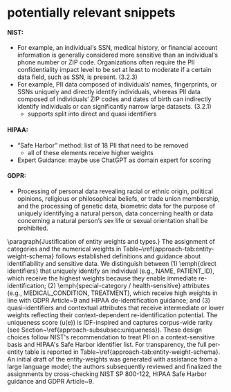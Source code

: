 # potentially relevant snippets
#### NIST:
- For example, an individual‘s SSN, medical history, or financial account information is generally considered more sensitive than an individual‘s phone number or ZIP code. Organizations often require the PII confidentiality impact level to be set at least to moderate if a certain data field, such as SSN, is present. (3.2.3)
- For example, PII data composed of individuals‘ names, fingerprints, or SSNs uniquely and directly identify individuals, whereas PII data composed of individuals‘ ZIP codes and dates of birth can indirectly identify individuals or can significantly narrow large datasets. (3.2.1)
  - supports split into direct and quasi identifiers


#### HIPAA:
- “Safe Harbor” method: list of 18 PII that need to be removed
  - all of these elements receive higher weights
- Expert Guidance: maybe use ChatGPT as domain expert for scoring


#### GDPR:
- Processing of personal data revealing racial or ethnic origin, political opinions, religious or philosophical beliefs, or trade union membership, and the processing of genetic data, biometric data for the purpose of uniquely identifying a natural person, data concerning health or data concerning a natural person’s sex life or sexual orientation shall be prohibited.




\paragraph{Justification of entity weights and types.}
The assignment of categories and the numerical weights in Table~\ref{approach-tab:entity-weight-schema} follows established definitions and guidance about identifiability and sensitive data. We distinguish between (1) \emph{direct identifiers} that uniquely identify an individual (e.g., NAME, PATIENT\_ID), which receive the highest weights because they enable immediate re-identification; (2) \emph{special-category / health-sensitive} attributes (e.g., MEDICAL\_CONDITION, TREATMENT), which receive high weights in line with GDPR Article~9 and HIPAA de-identification guidance; and (3) quasi-identifiers and contextual attributes that receive intermediate or lower weights reflecting their context-dependent re-identification potential. The uniqueness score \(u(e)\) is IDF-inspired and captures corpus-wide rarity (see Section~\ref{approach-subsubsec:uniqueness}). These design choices follow NIST's recommendation to treat PII on a context-sensitive basis and HIPAA's Safe Harbor identifier list. For transparency, the full per-entity table is reported in Table~\ref{approach-tab:entity-weight-schema}. An initial draft of the entity-weights was generated with assistance from a large language model; the authors subsequently reviewed and finalized the assignments by cross-checking NIST SP 800-122, HIPAA Safe Harbor guidance and GDPR Article~9.
